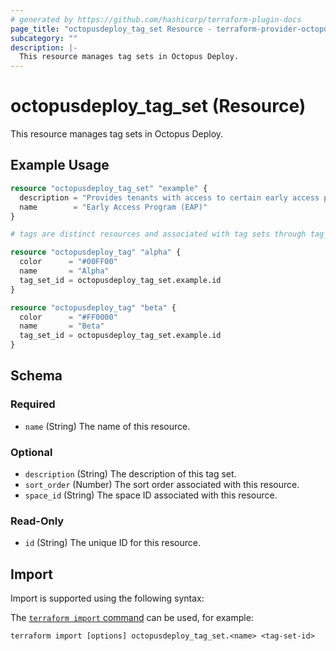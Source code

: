 ```yaml
---
# generated by https://github.com/hashicorp/terraform-plugin-docs
page_title: "octopusdeploy_tag_set Resource - terraform-provider-octopusdeploy"
subcategory: ""
description: |-
  This resource manages tag sets in Octopus Deploy.
---
```


# octopusdeploy_tag_set (Resource)

This resource manages tag sets in Octopus Deploy.

## Example Usage

```terraform
resource "octopusdeploy_tag_set" "example" {
  description = "Provides tenants with access to certain early access programs."
  name        = "Early Access Program (EAP)"
}

# tags are distinct resources and associated with tag sets through tag_set_id

resource "octopusdeploy_tag" "alpha" {
  color      = "#00FF00"
  name       = "Alpha"
  tag_set_id = octopusdeploy_tag_set.example.id
}

resource "octopusdeploy_tag" "beta" {
  color      = "#FF0000"
  name       = "Beta"
  tag_set_id = octopusdeploy_tag_set.example.id
}
```

<!-- schema generated by tfplugindocs -->
## Schema

### Required

- `name` (String) The name of this resource.

### Optional

- `description` (String) The description of this tag set.
- `sort_order` (Number) The sort order associated with this resource.
- `space_id` (String) The space ID associated with this resource.

### Read-Only

- `id` (String) The unique ID for this resource.

## Import

Import is supported using the following syntax:

The [`terraform import` command](https://developer.hashicorp.com/terraform/cli/commands/import) can be used, for example:

```shell
terraform import [options] octopusdeploy_tag_set.<name> <tag-set-id>
```
